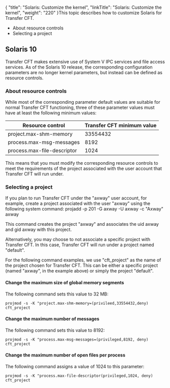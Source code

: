 {
    "title": "Solaris: Customize the kernel",
    "linkTitle": "Solaris: Customize the kernel",
    "weight": "220"
}This topic describes how to customize Solaris for <span class="mc-variable axway_variables.Component_Short_Name variable">Transfer CFT</span>.

-   About resource controls
-   Selecting a project

<span id="Solaris_10"></span>

## Solaris 10

<span class="mc-variable axway_variables.Component_Short_Name variable">Transfer CFT</span> makes extensive use of System V IPC services and file access services. As of the Solaris 10 release, the corresponding configuration parameters are no longer kernel parameters, but instead can be defined as resource controls.

<span id="About"></span>

### About resource controls

While most of the corresponding parameter default values are suitable for normal <span class="mc-variable axway_variables.Component_Short_Name variable">Transfer CFT</span> functioning, three of these parameter values must have at least the following minimum values:

<table>
   <thead>
      <tr>
<th class="HeadE-Column1-Header1">Resource control         </th>
<th style="text-align: center;" class="HeadD-Column1-Header1"><span class="mc-variable axway_variables.Component_Short_Name variable">Transfer CFT</span> minimum value         </th>
      </tr>
   </thead>
   <tbody>
      <tr>
         <td>project.max-shm-memory         </td>
         <td>33554432         </td>
      </tr>
      <tr>
         <td>process.max-msg-messages         </td>
         <td>8192         </td>
      </tr>
      <tr>
         <td>process.max-file-descriptor         </td>
         <td>1024         </td>
      </tr>
   </tbody>
</table>

This means that you must modify the corresponding resource controls to meet the requirements of the project associated with the user account that <span class="mc-variable axway_variables.Component_Short_Name variable">Transfer CFT</span> will run under.

<span id="Selectin"></span>

### Selecting a project

If you plan to run <span class="mc-variable axway_variables.Component_Short_Name variable">Transfer CFT</span> under the "axway" user account, for example, create a project associated with the user "axway" using the following system command: <span class="code">projadd -p 201 -G axway -U axway -c "Axway" axway</span>

This command creates the project "axway" and associates the <span class="bold_in_para">uid axway</span> and<span class="bold_in_para"> gid axway</span> with this project.

Alternatively, you may choose to not associate a specific project with <span class="mc-variable axway_variables.Component_Short_Name variable">Transfer CFT</span>. In this case, <span class="mc-variable axway_variables.Component_Short_Name variable">Transfer CFT</span> will run under a project named "default".

For the following command examples, we use "cft\_project" as the name of the project chosen for <span class="mc-variable axway_variables.Component_Short_Name variable">Transfer CFT</span>. This can be either a specific project (named "axway", in the example above) or simply the project "default".

#### Change the maximum size of global memory segments

The following command sets this value to 32 MB:


    projmod -s -K "project.max-shm-memory=(privileed,33554432,deny) cft_project

#### Change the maximum number of messages

The following command sets this value to 8192:


    projmod -s -K "process.max-msg-messages=(privileged,8192, deny) cft_project

#### Change the maximum number of open files per process

The following command assigns a value of 1024 to this parameter:


    projmod -s -K "process.max-file-descriptor(privileged,1024, deny) cft_project
